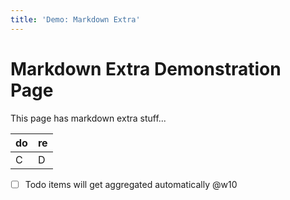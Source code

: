 ```yaml
---
title: 'Demo: Markdown Extra'
---
```

# Markdown Extra Demonstration Page

This page has markdown extra stuff...

| do | re |
|----|----|
| C  | D  |

- [ ] Todo items will get aggregated automatically @w10
